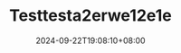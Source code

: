 ---
title: "Testtesta2erwe12e1e"
description: 
date: 2024-09-22T19:08:10+08:00
image: 
math: 
license: 
hidden: false
comments: true
draft: true
---